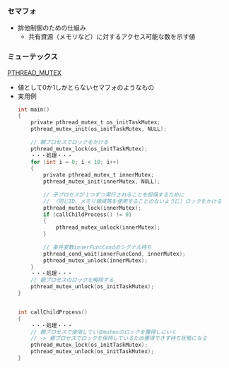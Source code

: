 ### セマフォ
- 排他制御のための仕組み
  - 共有資源（メモリなど）に対するアクセス可能な数を示す値
  
### ミューテックス
[PTHREAD_MUTEX](https://linuxjm.osdn.jp/html/glibc-linuxthreads/man3/pthread_mutex_lock.3.html)
- 値として0か1しかとらないセマフォのようなもの
- 実用例
  ```c
  int main()
  {
      private pthread_mutex_t os_initTaskMutex;
      pthread_mutex_init(os_initTaskMutex, NULL);
      
      // 親プロセスでロックをかける
      pthread_mutex_lock(os_initTaskMutex);
      ・・・処理・・・
      for (int i = 0; i < 10; i++)
      {
          private pthread_mutex_t innerMutex;
          pthread_mutex_init(innerMutex, NULL);
          
          // 子プロセスが１つずつ実行されることを担保するために
          // （同じID、メモリ領域等を使用することのないように）ロックをかける
          pthread_mutex_lock(innerMutex);
          if (callChildProcess() != 0) 
          {
              pthread_mutex_unlock(innerMutex);
          }
          
          // 条件変数innerFuncCondのシグナル待ち
          pthread_cond_wait(innerFuncCond, innerMutex);
          pthread_mutex_unlock(innerMutex);
      }
      ・・・処理・・・
      // 親プロセスのロックを解除する
      pthread_mutex_unlock(os_initTaskMutex);
  }
  
  
  int callChildProcess()
  {
      ・・・処理・・・
      // 親プロセスで使用しているmutexのロックを獲得しにいく
      // -> 親プロセスでロックを保持しているため獲得できず待ち状態になる
      pthread_mutex_lock(os_initTaskMutex);
      pthread_mutex_unlock(os_initTaskMutex);
  }
  
  ```
